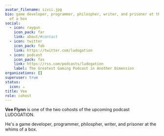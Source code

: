 ```yaml
---
avatar_filename: iivii.jpg
bio: game developer, programmer, philospher, writer, and prisoner at the whims
  of a box
social:
  - icon: raygun
    icon_pack: far
    link: about/#contact
  - icon: twitter
    icon_pack: fab
    link: https://twitter.com/ludogation
  - icon: podcast
    icon_pack: fas
    link: https://rss.com/podcasts/ludogation
    label: The Greatest Gaming Podcast in Another Dimension
organizations: []
superuser: true
status:
  icon: ☕️
title: Vee
role: cohost
---
```

**Vee Flynn** is one of the two cohosts of the upcoming podcast LUDOGATION.


He's a game developer, programmer, philospher, writer, and prisoner at the whims of a box.
